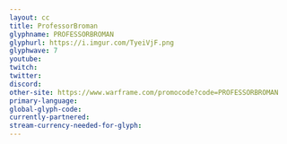 ```yaml
---
layout: cc
title: ProfessorBroman
glyphname: PROFESSORBROMAN
glyphurl: https://i.imgur.com/TyeiVjF.png
glyphwave: 7
youtube: 
twitch: 
twitter: 
discord: 
other-site: https://www.warframe.com/promocode?code=PROFESSORBROMAN
primary-language: 
global-glyph-code: 
currently-partnered: 
stream-currency-needed-for-glyph: 
---
```



